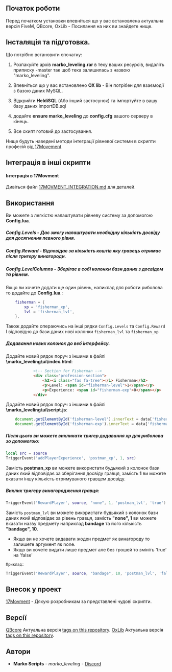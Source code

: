 ## Початок роботи

Перед початком установки впевніться що у вас встановлена актуальна версія FiveM, QBcore, OxLib - Посилання на них ви знайдете нище.

## Інсталяція та підготовка.

Що потрібно встановити спочатку:

1. Розпакуйте архів **marko_leveling.rar** в теку ваших ресурсів, видаліть приписку -master так щоб тека залишилась з назвою "marko_leveling".

2. Впевніться що у вас встановлено **OX lib** - Він потрібен для взаємодії з базою даних MySQL.

3. Відкрийти **HeldiSQL** (Або інший застосунок) та імпортуйте в вашу базу даних importDB.sql

4. додайте **ensure marko_leveling** до **config.cfg** вашого серверу в кінець.

5. Все скипт готовий до застосування.

Нище будуть наведені методи інтеграції рівневої системи в скрипти професій від [17Movement](https://discord.gg/wjZe8cKf)


## Інтеграція в інші скрипти

#### Інтеграція в 17Movment
Дивіться файл [17MOVMENT_INTEGRATION.md](17MOVMENT_INTEGRATION.md) для деталей.


## Використання

Ви можете з легкістю налаштувати рівневу систему за допомогою **Config.lua**.

##### **Config.Levels** - Дає змогу налаштувати необхідну кількість досвіду для досягнення певного рівня.

##### **Config.Reward** - Відповідає за кількість коштів яку гравець отримає після тригеру винагороди.

##### **Config.LevelColumns** - Зберігає в собі колонки бази даних з досвідом та рівнем.
Якщо ви хочете додати ще один рівень, напиклад для роботи риболова то додайте до **Config.lua**.:
```lua
    fisherman = {
        xp = 'fisherman_xp',
        lvl = 'fisherman_lvl',
    },
```

Також додайте операючись на інші рядки `Config.Levels` та `Config.Reward`
І відповідно до бази даних нові колонки `fisherman_lvl` та `fisherman_xp`

##### Додавання нових колонок до веб інтерфейсу.

Додайте новий рядок поруч з іншими в файлі **\marko_leveling\ui\index.html**:

```html
            <!-- Section for Fisherman -->
            <div class="profession-section">
                <h2><i class="fas fa-tree"></i> Fisherman</h2>
                <p>Level: <span id="fisherman-level">1</span></p>
                <p>Experience: <span id="fisherman-exp">0</span></p>
            </div>
```

Додайте новий рядок поруч з іншими в файлі **\marko_leveling\ui\script.js**:
```js
    document.getElementById('fisherman-level').innerText = data['fisherman_lvl'] || "0";
    document.getElementById('fisherman-exp').innerText = data['fisherman_xp'] || "0";
```

##### Після цього ви можете викликати тригер додавання **xp** для риболова зо допомогою:

```lua
local src = source
TriggerEvent('addPlayerExperience', 'postman_xp', 1, src)
```

Замість **postman_xp** ви можете використати будьякий з колонок бази даних який відповідає за зберігання досвіду гравця, замість **1** ви можете вказати іншу кількість отримуваного гравцем досвіду.

##### Виклик тригеру винагородження гравця:

```lua
TriggerEvent('RewardPlayer', source, "none", 1, 'postman_lvl', 'true')
```

Замість `postman_lvl` ви можете використати будьякий з колонок бази даних який відповідає за рівень гравця, замість **"none", 1** ви можете вказати назву предмету наприклад **bandage** та його кількість **"bandage", 10**.
- Якщо ви не хочете видавати жоден предмет як винагороду то залишете аргумент як none.
- Якщо ви хочете видати лише предмет але без грошей то змініть 'true' на 'false'

`Приклад:`
```lua
TriggerEvent('RewardPlayer', source, "bandage", 10, 'postman_lvl', 'false')
```

## Внесок у проект

[17Movment](https://discord.gg/wjZe8cKf) - Дякую розробникам за представлені чудові скрипти.


## Версії

[QBcore](http://semver.org/) Актуальна версія [tags on this repository](https://github.com/qbcore-framework/qb-core).
[OxLib](http://semver.org/) Актуальна версія [tags on this repository](https://github.com/overextended/ox_lib).


## Автори

* **Marko Scripts** - *marko_leveling* - [Discord](https://discord.gg/ptUTdGWtjX)

